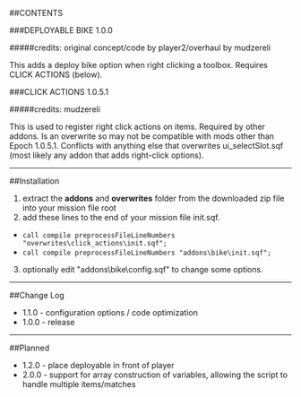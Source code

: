 ##CONTENTS

###DEPLOYABLE BIKE 1.0.0

#####credits: original concept/code by player2/overhaul by mudzereli

This adds a deploy bike option when right clicking a toolbox. Requires CLICK ACTIONS (below).

###CLICK ACTIONS 1.0.5.1

#####credits: mudzereli

This is used to register right click actions on items. Required by other addons. Is an overwrite so may not be compatible with mods other than Epoch 1.0.5.1. Conflicts with anything else that overwrites ui_selectSlot.sqf (most likely any addon that adds right-click options).

-----

##Installation
 1. extract the **addons** and **overwrites** folder from the downloaded zip file into your mission file root
 2. add these lines to the end of your mission file init.sqf.
   * ```call compile preprocessFileLineNumbers "overwrites\click_actions\init.sqf";```
   * ```call compile preprocessFileLineNumbers "addons\bike\init.sqf";```
 3. optionally edit "addons\bike\config.sqf" to change some options.

-----

##Change Log
* 1.1.0 - configuration options / code optimization
* 1.0.0 - release

-----

##Planned
* 1.2.0 - place deployable in front of player 
* 2.0.0 - support for array construction of variables, allowing the script to handle multiple items/matches